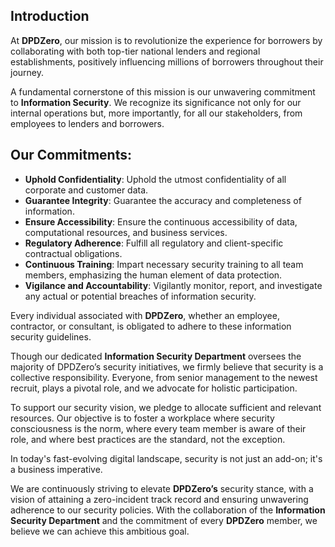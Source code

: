 ## Introduction

At **DPDZero**, our mission is to revolutionize the experience for borrowers by collaborating with both top-tier national lenders and regional establishments, positively influencing millions of borrowers throughout their journey.

A fundamental cornerstone of this mission is our unwavering commitment to **Information Security**. We recognize its significance not only for our internal operations but, more importantly, for all our stakeholders, from employees to lenders and borrowers.

## Our Commitments:

- **Uphold Confidentiality**: Uphold the utmost confidentiality of all corporate and customer data.
- **Guarantee Integrity**: Guarantee the accuracy and completeness of information.
- **Ensure Accessibility**: Ensure the continuous accessibility of data, computational resources, and business services.
- **Regulatory Adherence**: Fulfill all regulatory and client-specific contractual obligations.
- **Continuous Training**: Impart necessary security training to all team members, emphasizing the human element of data protection.
- **Vigilance and Accountability**: Vigilantly monitor, report, and investigate any actual or potential breaches of information security.

Every individual associated with **DPDZero**, whether an employee, contractor, or consultant, is obligated to adhere to these information security guidelines.

Though our dedicated **Information Security Department** oversees the majority of DPDZero’s security initiatives, we firmly believe that security is a collective responsibility. Everyone, from senior management to the newest recruit, plays a pivotal role, and we advocate for holistic participation.

To support our security vision, we pledge to allocate sufficient and relevant resources. Our objective is to foster a workplace where security consciousness is the norm, where every team member is aware of their role, and where best practices are the standard, not the exception.

In today's fast-evolving digital landscape, security is not just an add-on; it's a business imperative. 

We are continuously striving to elevate **DPDZero’s** security stance, with a vision of attaining a zero-incident track record and ensuring unwavering adherence to our security policies. With the collaboration of the **Information Security Department** and the commitment of every **DPDZero** member, we believe we can achieve this ambitious goal.
